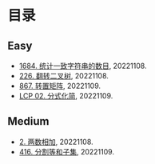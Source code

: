 # 目录

## Easy
- [1684. 统计一致字符串的数目](https://github.com/Aldenhovel/i-love-coding/blob/main/easy/1684.md), 20221108.
- [226. 翻转二叉树](https://github.com/Aldenhovel/i-love-coding/blob/main/easy/226.md), 20221108.
- [867. 转置矩阵](https://github.com/Aldenhovel/i-love-coding/blob/main/easy/867.md), 20221109.
- [LCP 02. 分式化简](https://github.com/Aldenhovel/i-love-coding/blob/main/easy/LCP02.md), 20221109.

## Medium
- [2. 两数相加](https://github.com/Aldenhovel/i-love-coding/blob/main/medium/2.md), 20221108.
- [416. 分割等和子集](https://github.com/Aldenhovel/i-love-coding/blob/main/medium/416.md), 20221109.
